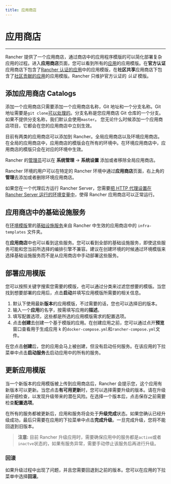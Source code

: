 ```yaml
---
title: 应用商店
---
```


# 应用商店

---

Rancher 提供了一个应用商店，通过商店中的应用程序模版的可以简化部署复杂应用的过程。进入**应用商店**页面，您可以看到所有的[应用](/docs/rancher1/configurations/settings/#应用商店)的应用模版。在**官方认证**应用商店下包含了[Rancher 认证的应用](https://github.com/rancher/rancher-catalog)中的应用模版，在**社区共享**应用商店下包含了[社区贡献的应用](https://github.com/rancher/community-catalog)的应用模版。Rancher 只维护官方认证的 _认证_ 模版。

## 添加应用商店 Catalogs

添加一个应用商店只需要添加一个应用商店名称，Git 地址和一个分支名称。Git 地址需要是`git clone`[可以处理的](https://git-scm.com/docs/git-clone#_git_urls_a_id_urls_a)。分支名称是您应用商店 Git 仓库的一个分支。如果不提供分支名称，我们默认会使用`master`。 您无论什么时候添加一个应用商店项目，它都会在您的应用商店中立刻生效。

目前有两类的应用商店可以添加到 Rancher。全局应用商店以及环境应用商店。在全局的应用商店中，应用商店的模版会在所有的环境中。在环境应用商店中，应用商店的模版只会在对应的环境中生效。

Rancher 的[管理员](/docs/rancher1/configurations/access-control/_index)可以在 **系统管理** -> **系统设置** 添加或者移除全局应用商店。

Rancher 环境的用户可以在特定的 Rancher 环境中通过**应用商店**页面，右上角的**管理**去添加或者删除环境应用商店。

如果您在一个代理后方运行 Rancher Server，您需要[把 HTTP 代理设置在 Rancher Server 运行的环境变量中](/docs/rancher1/installation/installing-server/_index)，使得 Rancher 应用商店可以正常运行。

## 应用商店中的基础设施服务

在[环境模版](/docs/rancher1/configurations/environments/_index)里的[基础设施服务](/docs/rancher1/rancher-service/_index)来自 Rancher 中生效的应用商店中的 `infra-templates` 文件夹。

在**应用商店**中也可以看到这些服务。您可以看到全部的基础设施服务，即使这些服务可能和您当前所选择的编排引擎不兼容。建议在创建环境的时候通过环境模版来选择基础设施服务而不是从应用商店中手动部署这些服务。

## 部署应用模版

您可以按照关键字搜索您需要的模版，也可以通过分类来过滤您想要的模版。当您找到想要部署的应用后，点击**启动**并填写应用模版所需要的相关信息。

1. 默认下使用最新**版本**的应用模版，不过需要的话，您也可以选择旧的版本。
2. 输入一个**应用**的名字，按需填写应用的**描述**。
3. 填写配置选项，这些都是所选的应用模版需求的配置选项。
4. 点击**创建**去创建一个基于模版的应用。在创建应用之前，您可以通过点开**预览**窗口查看用于生成应用 k 的`docker-compose.yml`和`rancher-compose.yml`文件。

在您点击**创建**后，您的应用会马上被创建，但没有启动任何服务。在该应用的下拉菜单中点击**启动服务**去启动应用中的所有的服务。

## 更新应用模版

当一个新版本的应用模版被上传到应用商店后，Rancher 会提示您，这个应用有新版本可以更新。当您点击**有可用更新**时，您可以选择需要升级的版本。请在升级前仔细检查，以发现升级带来的潜在风险。在选择一个版本后，点击保存之前需要检查**配置选项**。

在所有的服务都被更新后，应用和服务将会处于**升级完成**状态。如果您确认已经升级成功，最后只需要在应用的下拉菜单中点击**完成升级**。一旦完成升级，您将不能回退到旧版本。

> **注意:** 目前 Rancher 升级应用时，需要确保应用中的服务都是`active`或者`inactve`状态的，如果有服务异常，需要手动停止该服务后再进行升级。

### 回滚

如果升级过程中出现了问题，并且您需要回退到之前的版本。您可以在应用的下拉菜单中选择**回滚**。
